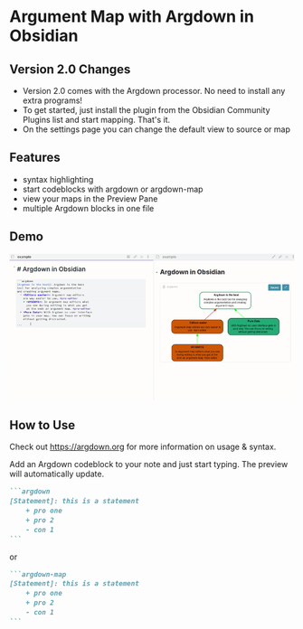 # Argument Map with Argdown in Obsidian

## Version 2.0 Changes
* Version 2.0 comes with the Argdown processor. No need to install any
extra programs!
* To get started, just install the plugin from the Obsidian Community Plugins list and start mapping. That's it.
* On the settings page you can change the default view to source or map


## Features
* syntax highlighting
* start codeblocks with argdown or argdown-map 
* view your maps in the Preview Pane
* multiple Argdown blocks in one file

## Demo
![demo](https://raw.githubusercontent.com/amdecker/obsidian-argdown-plugin/master/demo.gif)

## How to Use
Check out https://argdown.org for more information on usage & syntax.

Add an Argdown codeblock to your note and just start typing. The preview will automatically update.
````markdown
```argdown 
[Statement]: this is a statement
    + pro one
    + pro 2
    - con 1
```
````
or 
````markdown
```argdown-map
[Statement]: this is a statement
    + pro one
    + pro 2
    - con 1
```
````
